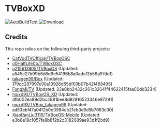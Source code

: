 # TVBoxXD

[![AutoBuildTest](https://github.com/muxd93/TVBoxOS_XD/actions/workflows/auto_build.yml/badge.svg)](https://github.com/muxd93/TVBoxOS_XD/actions/workflows/auto_build.yml)
[![Download](https://img.shields.io/github/v/release/muxd93/TVBoxOS_XD?color=green&logoColor=green&label=Download&logo=DocuSign)](https://github.com/muxd93/TVBoxOS_XD/releases)

## Credits
This repo relies on the following third-party projects:
- [CatVodTVOfficial/TVBoxOSC](https://github.com/CatVodTVOfficial/TVBoxOSC)
- [o0HalfLife0o/TVBoxOSC](https://github.com/o0HalfLife0o/TVBoxOSC/releases)
- [q215613905/TVBoxOS](https://github.com/q215613905/TVBoxOS) (Updated: a545c27b99b6d6d9e54196b8a0adcf3b56a97ddf)
- [takagen99/Box](https://github.com/takagen99/Box) (Updated: 179dc297997e90a19926d65df00b07b42f468495)
- [FongMi/TV](https://github.com/FongMi/TV) (Updated: 23e8bb2432c361c32641f44622415faa00dd3234)
- [muxd93/TVBoxOS_XD](https://github.com/muxd93/TVBoxOS_XD) (Updated: dfb002ea89d2bc4881bee8d92816523346e97291)
- [muxd93/TVBox_takagen99](https://github.com/muxd93/TVBox_takagen99) (Updated: ad53ebf47a04f2b0d0984cb21eb3e9d5b7063c30)
- [XiaoRanLiu3119/TVBoxOS-Mobile](https://github.com/XiaoRanLiu3119/TVBoxOS-Mobile) (Updated: e3b8e19c1057fe8b8f2b2c3182089ae93d1f2bd9)
